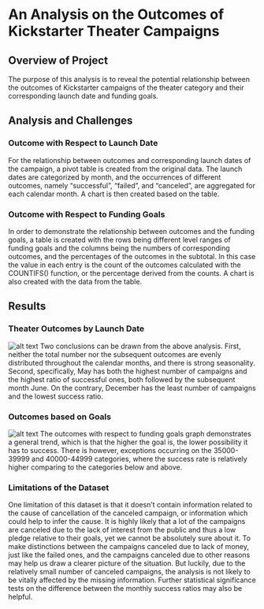 # An Analysis on the Outcomes of Kickstarter Theater Campaigns
## Overview of Project
The purpose of this analysis is to reveal the potential relationship between the outcomes of Kickstarter campaigns of the theater category and their corresponding launch date and funding goals. 
## Analysis and Challenges
### Outcome with Respect to Launch Date
For the relationship between outcomes and corresponding launch dates of the campaign, a pivot table is created from the original data. The launch dates are categorized by month, and the occurrences of different outcomes, namely “successful”, “failed”, and “canceled”, are aggregated for each calendar month. A chart is then created based on the table.
### Outcome with Respect to Funding Goals
In order to demonstrate the relationship between outcomes and the funding goals, a table is created with the rows being different level ranges of funding goals and the columns being the numbers of corresponding outcomes, and the percentages of the outcomes in the subtotal. In this case the value in each entry is the count of the outcomes calculated with the COUNTIFS() function, or the percentage derived from the counts. A chart is also created with the data from the table.
## Results
### Theater Outcomes by Launch Date
![alt text](https://github.com/gabac1/kickstarter-analysis/blob/main/Theater_Outcomes_vs_Launch.png)
Two conclusions can be drawn from the above analysis. First, neither the total number nor the subsequent outcomes are evenly distributed throughout the calendar months, and there is strong seasonality. Second, specifically, May has both the highest number of campaigns and the highest ratio of successful ones, both followed by the subsequent month June. On the contrary, December has the least number of campaigns and the lowest success ratio.
### Outcomes based on Goals
![alt text](https://github.com/gabac1/kickstarter-analysis/blob/main/Outcomes_vs_Goals.png)
The outcomes with respect to funding goals graph demonstrates a general trend, which is that the higher the goal is, the lower possibility it has to success. There is however, exceptions occurring on the 35000-39999 and 40000-44999 categories, where the success rate is relatively higher comparing to the categories below and above. 
### Limitations of the Dataset
One limitation of this dataset is that it doesn’t contain information related to the cause of cancellation of the canceled campaign, or information which could help to infer the cause. It is highly likely that a lot of the campaigns are canceled due to the lack of interest from the public and thus a low pledge relative to their goals, yet we cannot be absolutely sure about it. To make distinctions between the campaigns canceled due to lack of money, just like the failed ones, and the campaigns canceled due to other reasons may help us draw a clearer picture of the situation. But luckily, due to the relatively small number of canceled campaigns, the analysis is not likely to be vitally affected by the missing information.
Further statistical significance tests on the difference between the monthly success ratios may also be helpful. 
